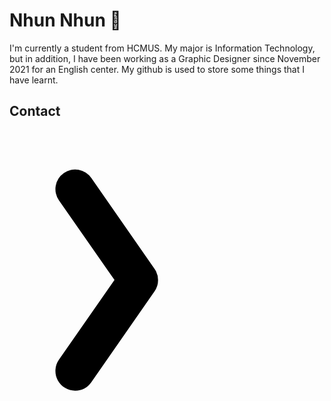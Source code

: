 # Nhun Nhun 👋
I'm currently a student from HCMUS. My major is Information Technology, but in addition, I have been working as a Graphic Designer since November 2021 for an English center. My github is used to store some things that I have learnt.

## Contact
<a href="https://www.facebook.com/nhung1899/">
  <svg xmlns="http://www.w3.org/2000/svg" viewBox="0 0 24 24">
    <path class="cls-1" d="M5,19.84a1.5,1.5,0,0,1-1.23-2.36L8,11.41,3.77,5.35A1.5,1.5,0,1,1,6.23,3.63l4.82,6.93a1.49,1.49,0,0,1,0,1.71L6.23,19.2A1.49,1.49,0,0,1,5,19.84Z"></path>
  </svg>
</a>
